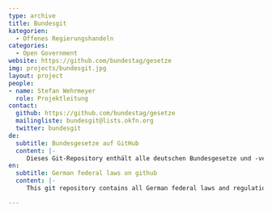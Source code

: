 ```yaml
---
type: archive
title: Bundesgit
kategorien:
  - Offenes Regierungshandeln
categories:
  - Open Government
website: https://github.com/bundestag/gesetze
img: projects/bundesgit.jpg
layout: project
people:
- name: Stefan Wehrmeyer
  role: Projektleitung
contact:
  github: https://github.com/bundestag/gesetze
  mailingliste: bundesgit@lists.okfn.org
  twitter: bundesgit
de:
  subtitle: Bundesgesetze auf GitHub
  content: |-
     Dieses Git-Repository enthält alle deutschen Bundesgesetze und -verordnungen im Markdown-Format. Als Quelle dienen die XML-Versionen der Gesetze von [gesetze-im-internet.de](http://www.gesetze-im-internet.de) . Mit BundesGit wird die jeweils aktuellste Version eines Gesetzes versioniert gespeichert - so wird die Entstehung, historische Entwicklung und die Aktualisierung von Gesetzen einfach und frei nachvollziehbar.
en:
  subtitle: German federal laws on github
  content: |-
     This git repository contains all German federal laws and regulations in markdown format. The XML version of these laws available on gesetze-im-internet.de serves as the source. With BundesGit the most current version of the laws is saved. Hereby, their historic development and adaptation is transparent and easily comprehensible.

---
```

